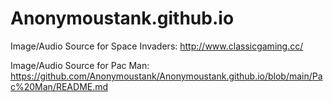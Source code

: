 # Anonymoustank.github.io

Image/Audio Source for Space Invaders: http://www.classicgaming.cc/

Image/Audio Source for Pac Man: https://github.com/Anonymoustank/Anonymoustank.github.io/blob/main/Pac%20Man/README.md 
